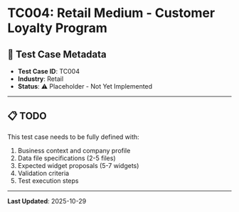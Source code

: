 # TC004: Retail Medium - Customer Loyalty Program

## 🏢 Test Case Metadata
- **Test Case ID**: TC004
- **Industry**: Retail
- **Status**: ⚠️ Placeholder - Not Yet Implemented

---

## 📋 TODO
This test case needs to be fully defined with:
1. Business context and company profile
2. Data file specifications (2-5 files)
3. Expected widget proposals (5-7 widgets)
4. Validation criteria
5. Test execution steps

---

**Last Updated**: 2025-10-29
